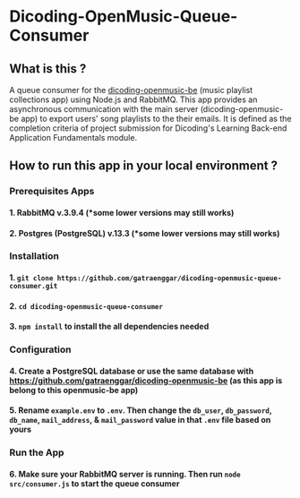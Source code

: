 # Dicoding-OpenMusic-Queue-Consumer
## What is this ?
A queue consumer for the [dicoding-openmusic-be](https://github.com/gatraenggar/dicoding-openmusic-be) (music playlist collections app) using Node.js and RabbitMQ.
This app provides an asynchronous communication with the main server (dicoding-openmusic-be app) to export users' song playlists to the their emails.
It is defined as the completion criteria of project submission for Dicoding's Learning Back-end Application Fundamentals module.

## How to run this app in your local environment ?
### Prerequisites Apps
#### 1. RabbitMQ v.3.9.4 (*some lower versions may still works)
#### 2. Postgres (PostgreSQL) v.13.3 (*some lower versions may still works)

### Installation
#### 1. `git clone https://github.com/gatraenggar/dicoding-openmusic-queue-consumer.git`
#### 2. `cd dicoding-openmusic-queue-consumer`
#### 3. `npm install` to install the all dependencies needed

### Configuration
#### 4. Create a PostgreSQL database or use the same database with https://github.com/gatraenggar/dicoding-openmusic-be (as this app is belong to this openmusic-be app)
#### 5. Rename `example.env` to `.env`. Then change the    `db_user`, `db_password`, `db_name`, `mail_address`, & `mail_password` value in that `.env` file based on yours
### Run the App
#### 6. Make sure your RabbitMQ server is running. Then run `node src/consumer.js` to start the queue consumer
